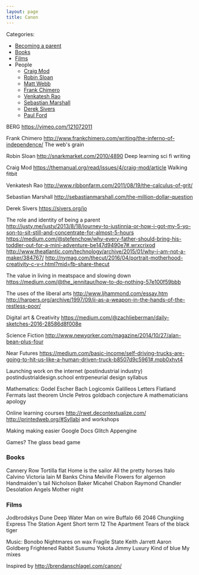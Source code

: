 ```yaml
---
layout: page
title: Canon
---
```


Categories:

<ul>
<li><a href="#parenting">Becoming a parent</a></li>
<li><a href="#books">Books</a></li>
<li><a href="#films">Films</a></li>
<li>
People
<ul>
<li><a href="#craigmod">Craig Mod</a></li>
<li><a href="#robinsloan">Robin Sloan</a></li>
<li><a href="#mattwebb">Matt Webb</a></li>
<li><a href="#frankchimero">Frank Chimero</a></li>
<li><a href="#venkateshrao">Venkatesh Rao</a></li>
<li><a href="#sebastianmarshall">Sebastian Marshall</a></li>
<li><a href="#dereksivers">Derek Sivers</a></li>
<li><a href="#paulford">Paul Ford</a></li>
</ul>
</ul>

BERG
https://vimeo.com/121072011


Frank Chimero
http://www.frankchimero.com/writing/the-inferno-of-independence/
The web's grain

Robin Sloan
http://snarkmarket.com/2010/4890
Deep learning sci fi writing

Craig Mod
https://themanual.org/read/issues/4/craig-mod/article
Walking fitbit

Venkatesh Rao
http://www.ribbonfarm.com/2011/08/19/the-calculus-of-grit/

Sebastian Marshall
http://sebastianmarshall.com/the-million-dollar-question

Derek Sivers
https://sivers.org/io

The role and identity of being a parent
http://justy.me/justy/2013/8/18/journey-to-justinnia-or-how-i-got-my-5-yo-son-to-sit-still-and-concentrate-for-almost-5-hours
https://medium.com/@stefenchow/why-every-father-should-bring-his-toddler-out-for-a-mini-adventure-be147d9490e7#.wrxcrixod
http://www.theatlantic.com/technology/archive/2015/01/why-i-am-not-a-maker/384767/
http://nymag.com/thecut/2016/04/portrait-motherhood-creativity-c-v-r.html?mid=fb-share-thecut

The value in living in meatspace and slowing down
https://medium.com/@the_jennitaur/how-to-do-nothing-57e100f59bbb

The uses of the liberal arts
http://www.ljhammond.com/essay.htm
http://harpers.org/archive/1997/09/ii-as-a-weapon-in-the-hands-of-the-restless-poor/

Digital art & Creativity
https://medium.com/@zachlieberman/daily-sketches-2016-28586d8f008e

Science Fiction
http://www.newyorker.com/magazine/2014/10/27/alan-bean-plus-four

Near Futures
https://medium.com/basic-income/self-driving-trucks-are-going-to-hit-us-like-a-human-driven-truck-b8507d9c5961#.mpb0xhvt4

Launching work on the internet (postindustrial industry)
postindustrialdesign.school
entrpeneurial design syllabus

Mathematics:
Godel Escher Bach
Logicomix
Galilleos Letters
Flatland
Fermats last theorem
Uncle Petros goldbach conjecture
A mathematicians apology


Online learning courses
http://rwet.decontextualize.com/
http://printedweb.org/#Syllabi and workshops

Making making easier
Google Docs
Glitch
Appengine


Games?
The glass bead game

<h3 id="books">Books</h3>
Cannery Row
Tortilla flat
Home is the sailor
All the pretty horses
Italo Calvino
Victoria
Iain M Banks
China Meiville
Flowers for algernon
Handmaiden's tail
Nicholson Baker
Micahel Chabon
Raymond Chandler
Desolation Angels
Mother night

<h3 id="films">Films</h3>
Jodbrodskys Dune
Deep Water
Man on wire
Buffalo 66
2046
Chungking Express
The Station Agent
Short term 12
The Apartment
Tears of the black tiger

Music:
Bonobo
Nightmares on wax
Fragile State
Keith Jarrett
Aaron Goldberg
Frightened Rabbit
Susumu Yokota
Jimmy Luxury
Kind of blue
My mixes



Inspired by http://brendanschlagel.com/canon/